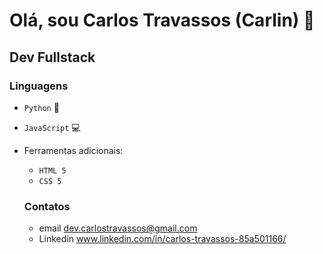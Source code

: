 # Olá, sou Carlos Travassos (Carlin)  👋

## Dev Fullstack

### Linguagens
- `Python` 🐍
- `JavaScript` 💻

- Ferramentas adicionais:
  - `HTML 5`
  - `CSS 5`
  
  
  ### Contatos
  
  - email dev.carlostravassos@gmail.com
  - Linkedin www.linkedin.com/in/carlos-travassos-85a501166/
  
